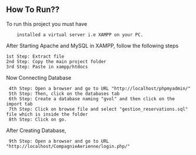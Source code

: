 

## How To Run??

To run this project you must have 

```
    installed a virtual server i.e XAMPP on your PC.
```

After Starting Apache and MySQL in XAMPP, follow the following steps

```
1st Step: Extract file
2nd Step: Copy the main project folder
3rd Step: Paste in xampp/htdocs
```
Now Connecting Database

```
 4th Step: Open a browser and go to URL "http://localhost/phpmyadmin/"
 5th Step: Then, click on the databases tab
 6th Step: Create a database naming "gvol" and then click on the import tab
 7th Step: Click on browse file and select "gestion_reservations.sql" file which is inside the folder
 8th Step: Click on go.
```
After Creating Database,
```
 9th Step: Open a browser and go to URL "http://localhost/CompagnieAerienne/login.php/"
```
